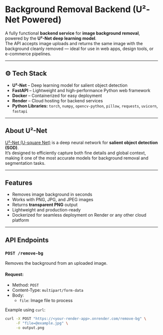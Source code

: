 #  Background Removal Backend (U²-Net Powered)

A fully functional **backend service** for **image background removal**, powered by the **U²-Net deep learning model**.  
The API accepts image uploads and returns the same image with the background cleanly removed — ideal for use in web apps, design tools, or e-commerce pipelines.

---

## ⚙️ Tech Stack
-  **U²-Net** – Deep learning model for salient object detection  
-  **FastAPI** – Lightweight and high-performance Python web framework  
-  **Docker** – Containerized for easy deployment  
-  **Render** – Cloud hosting for backend services  
-  **Python Libraries:** `torch`, `numpy`, `opencv-python`, `pillow`, `requests`, `uvicorn`, `fastapi`

---

##  About U²-Net
[U²-Net (U-square Net)](https://github.com/xuebinqin/U-2-Net) is a deep neural network for **salient object detection (SOD)**.  
It’s designed to efficiently capture both fine details and global context, making it one of the most accurate models for background removal and segmentation tasks.

---

##  Features
- Removes image background in seconds  
- Works with PNG, JPG, and JPEG images  
- Returns **transparent PNG** output  
- Lightweight and production-ready  
- Dockerized for seamless deployment on Render or any other cloud platform  

---

##  API Endpoints

### `POST /remove-bg`
Removes the background from an uploaded image.

#### **Request:**
- Method: `POST`
- Content-Type: `multipart/form-data`
- Body:
  - `file`: Image file to process

Example using `curl`:
```bash
curl -X POST "https://<your-render-app>.onrender.com/remove-bg" \
     -F "file=@example.jpg" \
     -o output.png
